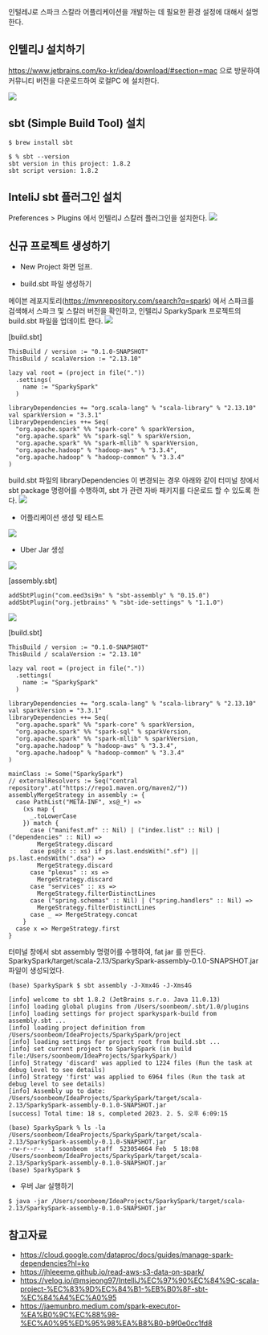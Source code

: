 인털레J로 스파크 스칼라 어플리케이션을 개발하는 데 필요한 환경 설정에 대해서 설명한다.


## 인텔리J 설치하기 ##
https://www.jetbrains.com/ko-kr/idea/download/#section=mac 으로 방문하여 커뮤니티 버전을 다운로드하여 로컬PC 에 설치한다.

![](https://github.com/gnosia93/spark-on-eks/blob/main/images/intelij-community.png)


## sbt (Simple Build Tool) 설치 ##
```
$ brew install sbt

$ % sbt --version
sbt version in this project: 1.8.2
sbt script version: 1.8.2
```

## InteliJ sbt 플러그인 설치  ##

Preferences > Plugins 에서 인텔리J 스칼러 플러그인을 설치한다.
![](https://github.com/gnosia93/spark-on-eks/blob/main/images/intelij-scala-plugin.png)


## 신규 프로젝트 생성하기 ##

* New Project 화면 덤프.


* build.sbt 파일 생성하기

메이븐 레포지토리(https://mvnrepository.com/search?q=spark) 에서 스파크를 검색해서 스파크 및 스칼러 버전을 확인하고, 인텔리J SparkySpark 프로젝트의 build.sbt 파일을 업데이트 한다. 
![](https://github.com/gnosia93/spark-on-eks/blob/main/images/mvn-spark-scala.png)

[build.sbt]
```
ThisBuild / version := "0.1.0-SNAPSHOT"
ThisBuild / scalaVersion := "2.13.10"

lazy val root = (project in file("."))
  .settings(
    name := "SparkySpark"
  )

libraryDependencies += "org.scala-lang" % "scala-library" % "2.13.10"
val sparkVersion = "3.3.1"
libraryDependencies ++= Seq(
  "org.apache.spark" %% "spark-core" % sparkVersion,
  "org.apache.spark" %% "spark-sql" % sparkVersion,
  "org.apache.spark" %% "spark-mllib" % sparkVersion,
  "org.apache.hadoop" % "hadoop-aws" % "3.3.4",
  "org.apache.hadoop" % "hadoop-common" % "3.3.4"
)
```

build.sbt 파일의 libraryDependencies 이 변경되는 경우 아래와 같이 터미널 창에서 sbt package 명령어를 수행하여, 
sbt 가 관련 자바 패키지를 다운로드 할 수 있도록 한다. 
![](https://github.com/gnosia93/spark-on-eks/blob/main/images/intelij-sbt-package.png)


* 어플리케이션 생성 및 테스트

![](https://github.com/gnosia93/spark-on-eks/blob/main/images/intelij-sparky-spark.png)

* Uber Jar 생성
 
![](https://github.com/gnosia93/spark-on-eks/blob/main/images/sbt-assembly-assembly.sbt.png)

[assembly.sbt]
```
addSbtPlugin("com.eed3si9n" % "sbt-assembly" % "0.15.0")
addSbtPlugin("org.jetbrains" % "sbt-ide-settings" % "1.1.0")
```
![](https://github.com/gnosia93/spark-on-eks/blob/main/images/sbt-assembly-build.sbt.png)


[build.sbt]
```
ThisBuild / version := "0.1.0-SNAPSHOT"
ThisBuild / scalaVersion := "2.13.10"

lazy val root = (project in file("."))
  .settings(
    name := "SparkySpark"
  )

libraryDependencies += "org.scala-lang" % "scala-library" % "2.13.10"
val sparkVersion = "3.3.1"
libraryDependencies ++= Seq(
  "org.apache.spark" %% "spark-core" % sparkVersion,
  "org.apache.spark" %% "spark-sql" % sparkVersion,
  "org.apache.spark" %% "spark-mllib" % sparkVersion,
  "org.apache.hadoop" % "hadoop-aws" % "3.3.4",
  "org.apache.hadoop" % "hadoop-common" % "3.3.4"
)

mainClass := Some("SparkySpark")
// externalResolvers := Seq("central repository".at("https://repo1.maven.org/maven2/"))
assemblyMergeStrategy in assembly := {
  case PathList("META-INF", xs@_*) =>
    (xs map {
      _.toLowerCase
    }) match {
      case ("manifest.mf" :: Nil) | ("index.list" :: Nil) | ("dependencies" :: Nil) =>
        MergeStrategy.discard
      case ps@(x :: xs) if ps.last.endsWith(".sf") || ps.last.endsWith(".dsa") =>
        MergeStrategy.discard
      case "plexus" :: xs =>
        MergeStrategy.discard
      case "services" :: xs =>
        MergeStrategy.filterDistinctLines
      case ("spring.schemas" :: Nil) | ("spring.handlers" :: Nil) =>
        MergeStrategy.filterDistinctLines
      case _ => MergeStrategy.concat
    }
  case x => MergeStrategy.first
}
```
터미널 창에서 sbt assembly 명령어를 수행하여, fat jar 를 만든다. SparkySpark/target/scala-2.13/SparkySpark-assembly-0.1.0-SNAPSHOT.jar 파일이 생성되었다. 
```
(base) SparkySpark $ sbt assembly -J-Xmx4G -J-Xms4G

[info] welcome to sbt 1.8.2 (JetBrains s.r.o. Java 11.0.13)
[info] loading global plugins from /Users/soonbeom/.sbt/1.0/plugins
[info] loading settings for project sparkyspark-build from assembly.sbt ...
[info] loading project definition from /Users/soonbeom/IdeaProjects/SparkySpark/project
[info] loading settings for project root from build.sbt ...
[info] set current project to SparkySpark (in build file:/Users/soonbeom/IdeaProjects/SparkySpark/)
[info] Strategy 'discard' was applied to 1224 files (Run the task at debug level to see details)
[info] Strategy 'first' was applied to 6964 files (Run the task at debug level to see details)
[info] Assembly up to date: /Users/soonbeom/IdeaProjects/SparkySpark/target/scala-2.13/SparkySpark-assembly-0.1.0-SNAPSHOT.jar
[success] Total time: 18 s, completed 2023. 2. 5. 오후 6:09:15

(base) SparkySpark % ls -la /Users/soonbeom/IdeaProjects/SparkySpark/target/scala-2.13/SparkySpark-assembly-0.1.0-SNAPSHOT.jar
-rw-r--r--  1 soonbeom  staff  523054664 Feb  5 18:08 /Users/soonbeom/IdeaProjects/SparkySpark/target/scala-2.13/SparkySpark-assembly-0.1.0-SNAPSHOT.jar
(base) SparkySpark $ 
```

* 우버 Jar 실행하기 
```
$ java -jar /Users/soonbeom/IdeaProjects/SparkySpark/target/scala-2.13/SparkySpark-assembly-0.1.0-SNAPSHOT.jar
```

## 참고자료 ##
* https://cloud.google.com/dataproc/docs/guides/manage-spark-dependencies?hl=ko
* https://jhleeeme.github.io/read-aws-s3-data-on-spark/
* https://velog.io/@msjeong97/IntelliJ%EC%97%90%EC%84%9C-scala-project-%EC%83%9D%EC%84%B1-%EB%B0%8F-sbt-%EC%84%A4%EC%A0%95
* https://jaemunbro.medium.com/spark-executor-%EA%B0%9C%EC%88%98-%EC%A0%95%ED%95%98%EA%B8%B0-b9f0e0cc1fd8

